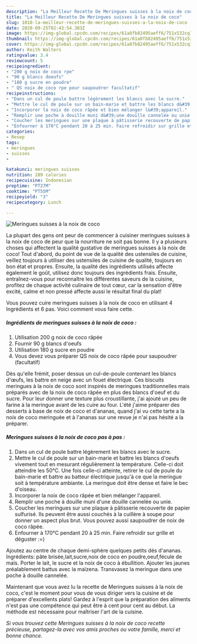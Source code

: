 ```yaml
---
description: "La Meilleur Recette De Meringues suisses à la noix de coco"
title: "La Meilleur Recette De Meringues suisses à la noix de coco"
slug: 1018-la-meilleur-recette-de-meringues-suisses-a-la-noix-de-coco
date: 2020-09-25T02:43:54.303Z
image: https://img-global.cpcdn.com/recipes/61a8fb82495aeff6/751x532cq70/meringues-suisses-a-la-noix-de-coco-photo-principale-de-la-recette.jpg
thumbnail: https://img-global.cpcdn.com/recipes/61a8fb82495aeff6/751x532cq70/meringues-suisses-a-la-noix-de-coco-photo-principale-de-la-recette.jpg
cover: https://img-global.cpcdn.com/recipes/61a8fb82495aeff6/751x532cq70/meringues-suisses-a-la-noix-de-coco-photo-principale-de-la-recette.jpg
author: Keith Walters
ratingvalue: 3.4
reviewcount: 5
recipeingredient:
- "200 g noix de coco rpe"
- "90 g blancs doeufs"
- "180 g sucre en poudre"
- " QS noix de coco rpe pour saupoudrer facultatif"
recipeinstructions:
- "Dans un cul de poule battre légèrement les blancs avec le sucre."
- "Mettre le cul de poule sur un bain-marie et battre les blancs d&#39;oeufs vivement tout en mesurant régulièrement la température. Celle-ci doit atteindre les 50°C. Une fois celle-ci atteinte, retirer le cul de poule du bain-marie et battre au batteur électrique jusqu&#39;à ce que la meringue soit à température ambiante. La meringue doit être dense et faire le bec d&#39;oiseau."
- "Incorporer la noix de coco râpée et bien mélanger l&#39;appareil."
- "Remplir une poche à douille muni d&#39;une douille cannelée ou unie."
- "Coucher les meringues sur une plaque à pâtisserie recouverte de papier sulfurisé. Ils peuvent être aussi couchés à la cuillère à soupe pour donner un aspect plus brut. Vous pouvez aussi saupoudrer de noix de coco râpée."
- "Enfourner à 170°C pendant 20 à 25 min. Faire refroidir sur grille et déguster :=)"
categories:
- Resep
tags:
- meringues
- suisses
- 

katakunci: meringues suisses  
nutrition: 289 calories
recipecuisine: Indonesian
preptime: "PT27M"
cooktime: "PT55M"
recipeyield: "3"
recipecategory: Lunch

---
```



![Meringues suisses à la noix de coco](https://img-global.cpcdn.com/recipes/61a8fb82495aeff6/751x532cq70/meringues-suisses-a-la-noix-de-coco-photo-principale-de-la-recette.jpg)

La plupart des gens ont peur de commencer à cuisiner meringues suisses à la noix de coco de peur que la nourriture ne soit pas bonne. Il y a plusieurs choses qui affectent la qualité gustative de meringues suisses à la noix de coco! Tout d'abord, du point de vue de la qualité des ustensiles de cuisine, veillez toujours à utiliser des ustensiles de cuisine de qualité, toujours en bon état et propres. Ensuite, la qualité des ingrédients utilisés affecte également le goût, utilisez donc toujours des ingrédients frais. Ensuite, entraînez-vous pour reconnaître les différentes saveurs de la cuisine, profitez de chaque activité culinaire de tout cœur, car la sensation d'être excité, calme et non pressé affecte aussi le résultat final du plat!

<!--inarticleads1-->

Vous pouvez cuire meringues suisses à la noix de coco en utilisant 4 Ingrédients et 6 pas. Voici comment vous faire cette.

##### Ingrédients de meringues suisses à la noix de coco :

1. Utilisation 200 g noix de coco râpée
1. Fournir 90 g blancs d&#39;oeufs
1. Utilisation 180 g sucre en poudre
1. Vous devez vous préparer  QS noix de coco râpée pour saupoudrer (facultatif)


Dès qu&#39;elle frémit, poser dessus un cul-de-poule contenant les blancs d&#39;œufs, les battre en neige avec un fouet électrique. Ces biscuits meringues à la noix de coco sont inspirés de meringues traditionnelles mais préparés avec de la noix de coco râpée en plus des blancs d&#39;oeuf et du sucre. Pour leur donner une texture plus croustillante, j&#39;ai ajouté un peu de farine à la meringue avant de les cuire au four. L&#39;été j&#39;aime préparer des desserts à base de noix de coco et d&#39;ananas, quand j&#39;ai vu cette tarte a la noix de coco meringuée et à l&#39;ananas sur une revue je n&#39;ai pas hésité a la préparer. 

<!--inarticleads2-->

##### Meringues suisses à la noix de coco pas à pas :

1. Dans un cul de poule battre légèrement les blancs avec le sucre.
1. Mettre le cul de poule sur un bain-marie et battre les blancs d&#39;oeufs vivement tout en mesurant régulièrement la température. Celle-ci doit atteindre les 50°C. Une fois celle-ci atteinte, retirer le cul de poule du bain-marie et battre au batteur électrique jusqu&#39;à ce que la meringue soit à température ambiante. La meringue doit être dense et faire le bec d&#39;oiseau.
1. Incorporer la noix de coco râpée et bien mélanger l&#39;appareil.
1. Remplir une poche à douille muni d&#39;une douille cannelée ou unie.
1. Coucher les meringues sur une plaque à pâtisserie recouverte de papier sulfurisé. Ils peuvent être aussi couchés à la cuillère à soupe pour donner un aspect plus brut. Vous pouvez aussi saupoudrer de noix de coco râpée.
1. Enfourner à 170°C pendant 20 à 25 min. Faire refroidir sur grille et déguster :=)


Ajoutez au centre de chaque demi-sphère quelques petits dés d&#39;ananas. Ingrédients: pâte brisée,lait,sucre,noix de coco en poudre,oeuf,fécule de maïs. Porter le lait, le sucre et la noix de coco à ébullition. Ajouter les jaunes préalablement battus avec la maïzena. Transvasez la meringue dans une poche à douille cannelée. 

<!--inarticleads1-->

<p>
Maintenant que vous avez lu la recette de Meringues suisses à la noix de coco, c'est le moment pour vous de vous diriger vers la cuisine et de préparer d'excellents plats! Gardez à l'esprit que la préparation des aliments n'est pas une compétence qui peut être à cent pour cent au début. La méthode est nécessaire pour maîtriser l'art de la cuisine.
</p>

<p>
<i>Si vous trouvez cette Meringues suisses à la noix de coco recette précieuse, partagez-la avec vos amis proches ou votre famille, merci et bonne chance.</i>
</p>

